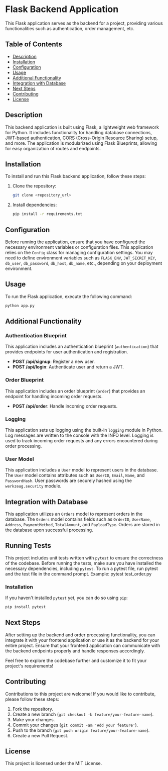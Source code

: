 # Flask Backend Application

This Flask application serves as the backend for a project, providing various functionalities such as authentication, order management, etc.

## Table of Contents

- [Description](#description)
- [Installation](#installation)
- [Configuration](#configuration)
- [Usage](#usage)
- [Additional Functionality](#additional-functionality)
- [Integration with Database](#integration-with-database)
- [Next Steps](#next-steps)
- [Contributing](#contributing)
- [License](#license)

## Description

This backend application is built using Flask, a lightweight web framework for Python. It includes functionality for handling database connections, JWT-based authentication, CORS (Cross-Origin Resource Sharing) setup, and more. The application is modularized using Flask Blueprints, allowing for easy organization of routes and endpoints.

## Installation

To install and run this Flask backend application, follow these steps:

1. Clone the repository:

    ```bash
    git clone <repository_url>
    ```

2. Install dependencies:

    ```bash
    pip install -r requirements.txt
    ```

## Configuration

Before running the application, ensure that you have configured the necessary environment variables or configuration files. This application relies on the `Config` class for managing configuration settings. You may need to define environment variables such as `FLASK_ENV`, `JWT_SECRET_KEY`, `db_user`, `db_password`, `db_host`, `db_name`, etc., depending on your deployment environment.

## Usage

To run the Flask application, execute the following command:

```bash
python app.py
```

## Additional Functionality

### Authentication Blueprint

This application includes an authentication blueprint (`authentication`) that provides endpoints for user authentication and registration.

- **POST /api/signup**: Register a new user.
- **POST /api/login**: Authenticate user and return a JWT.

### Order Blueprint

This application includes an order blueprint (`order`) that provides an endpoint for handling incoming order requests.

- **POST /api/order**: Handle incoming order requests.

### Logging

This application sets up logging using the built-in `logging` module in Python. Log messages are written to the console with the INFO level. Logging is used to track incoming order requests and any errors encountered during order processing.

### User Model

This application includes a `User` model to represent users in the database. The `User` model contains attributes such as `UserID`, `Email`, `Name`, and `PasswordHash`. User passwords are securely hashed using the `werkzeug.security` module.

## Integration with Database

This application utilizes an `Orders` model to represent orders in the database. The `Orders` model contains fields such as `OrderID`, `UserName`, `Address`, `PaymentMethod`, `TotalAmount`, and `PayloadType`. Orders are stored in the database upon successful processing.

## Running Tests

This project includes unit tests written with `pytest` to ensure the correctness of the codebase. Before running the tests, make sure you have installed the necessary dependencies, including `pytest`. To run a pytest file, run pytest and the test file in the command prompt.
Example: pytest test_order.py

### Installation

If you haven't installed `pytest` yet, you can do so using `pip`:

```bash
pip install pytest
```


## Next Steps

After setting up the backend and order processing functionality, you can integrate it with your frontend application or use it as the backend for your entire project. Ensure that your frontend application can communicate with the backend endpoints properly and handle responses accordingly.

Feel free to explore the codebase further and customize it to fit your project's requirements!

## Contributing

Contributions to this project are welcome! If you would like to contribute, please follow these steps:

1. Fork the repository.
2. Create a new branch (`git checkout -b feature/your-feature-name`).
3. Make your changes.
4. Commit your changes (`git commit -am 'Add your feature'`).
5. Push to the branch (`git push origin feature/your-feature-name`).
6. Create a new Pull Request.

## License

This project is licensed under the MIT License.

